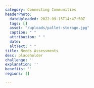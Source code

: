 ```yaml
---
category: Connecting Communities
headerPhoto:
  dateUploaded: 2022-09-15T14:47:50Z
  tags: []
  asset: "/uploads/pallet-storage.jpg"
  caption: " "
  attribution: " "
  date: 
  altText: " "
title: Needs Assessments
desc: placeholder
challenge: ''
explanation: ''
benefits: ''
regions: []

---
```

